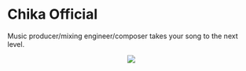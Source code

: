 # Chika Official

Music producer/mixing engineer/composer takes your song to the next level.

<p align=center><img src="./design-cover.jpg" /></p>
